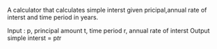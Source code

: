 A calculator that calculates simple interst given pricipal,annual rate of interst and time period in years.

Input :
 p, principal amount
 t, time period
 r, annual rate of interst 
 Output 
 simple interst = p*t*r
